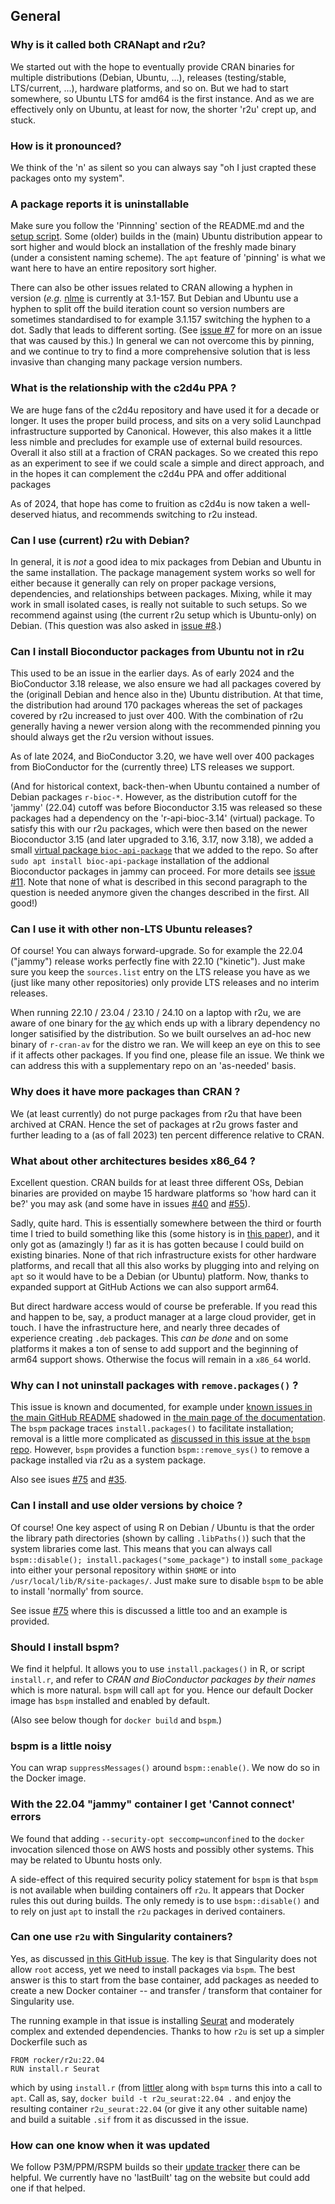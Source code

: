 
## General

### Why is it called both CRANapt and r2u?

We started out with the hope to eventually provide CRAN binaries for multiple
distributions (Debian, Ubuntu, ...), releases (testing/stable, LTS/current,
...), hardware platforms, and so on.  But we had to start somewhere, so
Ubuntu LTS for amd64 is the first instance. And as we are effectively only on
Ubuntu, at least for now, the shorter 'r2u' crept up, and stuck.

### How is it pronounced?

We think of the 'n' as silent so you can always say "oh I just crapted these
packages onto my system".

### A package reports it is uninstallable

Make sure you follow the 'Pinnning' section of the README.md and the [setup
script](https://github.com/eddelbuettel/r2u/blob/master/inst/scripts/add_cranapt.sh).
Some (older) builds in the (main) Ubuntu distribution appear to sort higher
and would block an installation of the freshly made binary (under a
consistent naming scheme). The `apt` feature of 'pinning' is what we want
here to have an entire repository sort higher.

There can also be other issues related to CRAN allowing a hyphen in version
(_e.g._ [nlme](https://cran.r-project.org/package=nlme) is currently at
3.1-157. But Debian and Ubuntu use a hyphen to split off the build iteration
count so version numbers are sometimes standardised to for example 3.1.157
switching the hyphen to a dot. Sadly that leads to different sorting. (See
[issue #7](https://github.com/eddelbuettel/r2u/issues/7) for more on an issue
that was caused by this.)  In general we can not overcome this by pinning,
and we continue to try to find a more comprehensive solution that is less
invasive than changing many package version numbers.

### What is the relationship with the c2d4u PPA ?

We are huge fans of the c2d4u repository and have used it for a decade or
longer. It uses the proper build process, and sits on a very solid Launchpad
infrastructure supported by Canonical.  However, this also makes it a little
less nimble and precludes for example use of external build resources.
Overall it also still at a fraction of CRAN packages. So we created this repo
as an experiment to see if we could scale a simple and direct approach, and
in the hopes it can complement the c2d4u PPA and offer additional packages

As of 2024, that hope has come to fruition as c2d4u is now taken a
well-deserved hiatus, and recommends switching to r2u instead.

### Can I use (current) r2u with Debian?

In general, it is _not_ a good idea to mix packages from Debian and Ubuntu in
the same installation. The package management system works so well for either
because it generally can rely on proper package versions, dependencies, and
relationships between packages. Mixing, while it may work in small isolated
cases, is really not suitable to such setups. So we recommend against using
(the current r2u setup which is Ubuntu-only) on Debian.  (This question was
also asked in [issue #8](https://github.com/eddelbuettel/r2u/issues/8).)

### Can I install Bioconductor packages from Ubuntu not in r2u

This used to be an issue in the earlier days. As of early 2024 and the
BioConductor 3.18 release, we also ensure we had all packages covered by the
(originall Debian and hence also in the) Ubuntu distribution. At that time,
the distribution had around 170 packages whereas the set of packages covered
by r2u increased to just over 400. With the combination of r2u generally having
a newer version along with the recommended pinning you should always get the
r2u version without issues.  

As of late 2024, and BioConductor 3.20, we have well over 400 packages from
BioConductor for the (currently three) LTS releases we support.

(And for historical context, back-then-when Ubuntu contained a number of
Debian packages `r-bioc-*`. However, as the distribution cutoff for the
'jammy' (22.04) cutoff was before Bioconductor 3.15 was released so these
packages had a dependency on the 'r-api-bioc-3.14' (virtual) package. To
satisfy this with our r2u packages, which were then based on the newer
Bioconductor 3.15 (and later upgraded to 3.16, 3.17, now 3.18), we added a
small [virtual package
`bioc-api-package`](https://github.com/eddelbuettel/bioc-api-package) that we
added to the repo. So after `sudo apt install bioc-api-package` installation
of the addional Bioconductor packages in jammy can proceed. For more details
see [issue #11](https://github.com/eddelbuettel/r2u/issues/11). Note that
none of what is described in this second paragraph to the question is needed
anymore given the changes described in the first. All good!)

### Can I use it with other non-LTS Ubuntu releases?

Of course!  You can always forward-upgrade.  So for example the 22.04
("jammy") release works perfectly fine with 22.10 ("kinetic"). Just make sure
you keep the `sources.list` entry on the LTS release you have as we (just
like many other repositories) only provide LTS releases and no interim
releases. 

When running 22.10 / 23.04 / 23.10 / 24.10 on a laptop with r2u, we are aware of one
binary for the [av](https://cloud.r-project.org/package=av) which ends up
with a library dependency no longer satisified by the distribution. So we
built ourselves an ad-hoc new binary of `r-cran-av` for the distro we ran. We
will keep an eye on this to see if it affects other packages. If you find
one, please file an issue. We think we can address this with a supplementary
repo on an 'as-needed' basis.

### Why does it have more packages than CRAN ?

We (at least currently) do not purge packages from r2u that have been
archived at CRAN.  Hence the set of packages at r2u grows faster and further
leading to a (as of fall 2023) ten percent difference relative to CRAN.

### What about other architectures besides x86_64 ?

Excellent question. CRAN builds for at least three different OSs, Debian binaries are provided on
maybe 15 hardware platforms so 'how hard can it be?' you may ask (and some have in issues
[#40](https://github.com/eddelbuettel/r2u/issues/40) and
[#55](https://github.com/eddelbuettel/r2u/issues/55)).

Sadly, quite hard. This is essentially somewhere between the third or fourth time I tried to build
something like this (some history is in [this paper](https://arxiv.org/abs/2103.08069)), and it only
got as (amazingly !)  far as it is has gotten because I could build on existing binaries.  None of
that rich infrastructure exists for other hardware platforms, and recall that all this also works by
plugging into and relying on `apt` so it would have to be a Debian (or Ubuntu) platform.  Now,
thanks to expanded support at GitHub Actions we can also support arm64.

But direct hardware access would of course be preferable. If you read this and happen to be, say, a
product manager at a large cloud provider, get in touch. I have the infrastructure here, and nearly
three decades of experience creating `.deb` packages. This _can be done_ and on some platforms it
makes a ton of sense to add support and the beginning of arm64 support shows.  Otherwise the focus
will remain in a `x86_64` world.

### Why can I not uninstall packages with `remove.packages()` ?

This issue is known and documented, for example under [known issues in the main GitHub
README](https://github.com/eddelbuettel/r2u?tab=readme-ov-file#known-issues) shadowed in [the main
page of the documentation](https://eddelbuettel.github.io/r2u/#known-issues). The `bspm` package
traces `install.packages()` to facilitate installation; removal is a little more complicated as
[discussed in this issue at the `bspm` repo](https://github.com/Enchufa2/bspm/issues/43). However,
`bspm` provides a function `bspm::remove_sys()` to remove a package installed via r2u as a system
package.

Also see isues [#75](https://github.com/eddelbuettel/r2u/issues/75) and
[#35](https://github.com/eddelbuettel/r2u/issues/35).

### Can I install and use older versions by choice ?

Of course!  One key aspect of using R on Debian / Ubuntu is that the order the library path
directories (shown by calling `.libPaths()`) such that the system libraries come last. This means
that you can always call `bspm::disable(); install.packages("some_package")` to install
`some_package` into either your personal repository within `$HOME` or into
`/usr/local/lib/R/site-packages/`.  Just make sure to disable `bspm` to be able to install
'normally' from source. 

See issue [#75](https://github.com/eddelbuettel/r2u/issues/75) where this is discussed a little too
and an example is provided.

### Should I install bspm?

We find it helpful. It allows you to use `install.packages()` in R, or script
`install.r`, and refer to _CRAN and BioConductor packages by their names_
which is more natural. `bspm` will call `apt` for you. Hence our default
Docker image has `bspm` installed and enabled by default.

(Also see below though for `docker build` and `bspm`.)

### bspm is a little noisy

You can wrap `suppressMessages()` around `bspm::enable()`.  We now do so in
the Docker image.


### With the 22.04 "jammy" container I get 'Cannot connect' errors

We found that adding `--security-opt seccomp=unconfined` to the `docker`
invocation silenced those on AWS hosts and possibly other systems. 
This may be related to Ubuntu hosts only.

A side-effect of this required security policy statement for `bspm` is that
`bspm` is not available when building containers off `r2u`. 
It appears that Docker rules this out during builds.
The only remedy is to use `bspm::disable()` and to rely on just `apt` to
install the `r2u` packages in derived containers.

### Can one use `r2u` with Singularity containers?

Yes, as discussed [in this GitHub issue](https://github.com/eddelbuettel/r2u/issues/9).
The key is that Singularity does not allow `root` access, yet we need to install packages
via `bspm`.  The best answer is this to start from the base container, add packages as needed to
create a new Docker container -- and transfer / transform that container for Singularity use.

The running example in that issue is installing [Seurat](https://cloud.r-project.org/package=Seurat)
and moderately complex and extended dependencies. Thanks to how `r2u` is set up a simpler Dockerfile
such as

    FROM rocker/r2u:22.04
    RUN install.r Seurat

which by using `install.r` (from [littler](https://github.com/eddelbuettel/littler) along with
`bspm` turns this into a call to `apt`.  Call as, say, `docker build -t r2u_seurat:22.04 .`
and enjoy the resulting container `r2u_seurat:22.04` (or give it any other suitable name) and build
a suitable `.sif` from it as discussed in the issue.


### How can one know when it was updated

We follow P3M/PPM/RSPM builds so their [update
tracker](https://p3m.dev/client/#/repos/cran/activity) there can be helpful. We currently have no
'lastBuilt' tag on the website but could add one if that helped.
